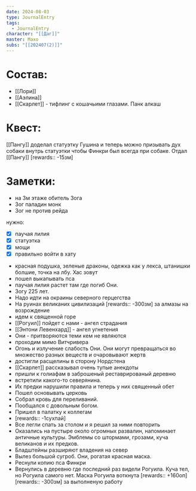 ```yaml
---
date: 2024-08-03
type: JournalEntry
tags:
  - JournalEntry
character: "[[Даг]]"
master: Махо
subs: "[[202407(2)]]"
---
```

# Состав:
- [[Лори]]
- [[Аэлина]]
- [[Скарлет]] - тифлинг с кошачьими глазами. Панк алкаш
# Квест:
[[Пангу]] доделал статуэтку Гушина и теперь можно призывать дух собаки внутрь статуэтки чтобы Финкри был всегда при собаке. Отдал [[Пангу]] [rewards:: -15зм]
# Заметки:
- на 3м этаже обитель Зога
- Зог паладин монк
- Зог не против рейда

нужно:
- [x] паучая лилия
- [x] статуэтка
- [x] мощи
- [x] правильно войти в хату

- красная подушка, зеленые драконы, одежка как у лекса, штанишки болшие, точка на лбу. Хас зовут
- пошел выкапывать пса
- паучая лилия растет там где погиб Они.
- Зогу 225 лет.
- Надо идти на окраины северного герцегства
- На руинах великаних цивилизаций
[rewards:: -300зм] за алмазы на возрождение
- идем к священной горе
- [[Рогуил]] пойдет с нами - ангел страдания
- [[Энтони Левенхард]] - ангел угнетения 
- Они - притворяются теми кем не являются 
- проходим мимо Витчривера
- Огонь и излучение слабость Они. Они могут превращаться во множество разных веществ и очаровывают жертв
- достигли расщелины в сторону Нордстена
- [[Скарлет]] рассказывал очень тупые анекдоты
- пришли к голиафам в заброшеный реставрированый деревню
- встретили какого-то северянина.
- Их предки нарушили правила и теперь у них священный обет
- Пошел основывать церковь
- Собрал кровь для переливаний. 
- Пообщался с довольным богом.
- Пришел в палатку к коллегам
- [rewards:: -1сухпай]
- Все легли спать за столом и я решил за ними повторить
- Оказались на пустыре около огромных развалин, напоминает античные культуры. Эмблемы со штормами, грозами, куча великанов и их предков.
- Бладштейны разширяют владения на север
- Вылез большой сугроб. Они, рогатая красная маска.
- Реснули копию пса Финкри
- Вернулись в деревню где последний раз видели Рогуила. Куча тел, но Рогуила самого нет. Маска Рогуила воткнута
[rewards:: +160оп]
[rewards:: -300зм] за выполненую работу
